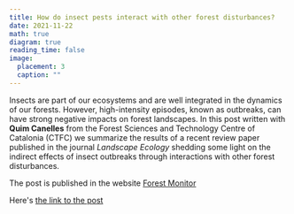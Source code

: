 ```yaml
---
title: How do insect pests interact with other forest disturbances?
date: 2021-11-22
math: true
diagram: true
reading_time: false  
image:
  placement: 3
  caption: ""
---
```


Insects are part of our ecosystems and are well integrated in the dynamics of our forests. However, high-intensity episodes, known as outbreaks, can have strong negative impacts on forest landscapes. In this post written with **Quim Canelles** from the Forest Sciences and Technology Centre of Catalonia (CTFC) we summarize the results of a recent review paper published in the journal *Landscape Ecology* shedding some light on the indirect effects of insect outbreaks through interactions with other forest disturbances.

The post is published in the website [Forest Monitor](https://www.blog.forest-monitor.com/en/) 

Here's [the link to the post](https://www.blog.forest-monitor.com/en/insect-pests-forest-disturbances/)

